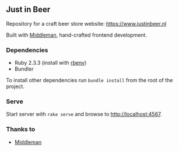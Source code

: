 ## Just in Beer

Repository for a craft beer store website: https://www.justinbeer.nl

Built with [Middleman](https://github.com/middleman/middleman), hand-crafted frontend development.

### Dependencies

- Ruby 2.3.3 (install with [rbenv](https://github.com/sstephenson/rbenv))
- Bundler

To install other dependencies run `bundle install` from the root of the project.

### Serve

Start server with `rake serve` and browse to [http://localhost:4567](http://localhost:4567).

### Thanks to

- [Middleman](https://middlemanapp.com/)
